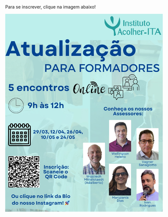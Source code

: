 <div class="z-depth-3" style="width: fit-content; margin: 0 auto">
Para se inscrever, clique na imagem abaixo!

  [![Atualização para Formadores](/img/cartaz.jpg)](https://zfrmz.com/p9Er6KYFWZrezApOSsTj)

</div>
